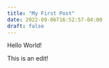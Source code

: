 ```yaml
---
title: "My First Post"
date: 2022-09-06T16:52:57-04:00
draft: false 
---
```


Hello World!

This is an edit!

